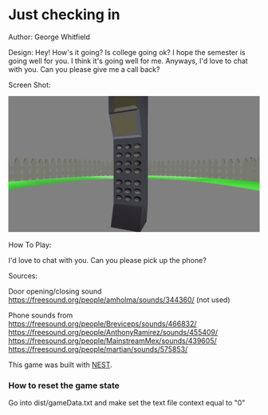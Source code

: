 # Just checking in

Author: George Whitfield

Design: Hey! How's it going? Is college going ok? I hope the semester is going well for you. 
I think it's going well for me. Anyways, I'd love to chat with you. Can you please give me a call back?

Screen Shot:

![Screen Shot](screenshot.png)

How To Play:

I'd love to chat with you. Can you please pick up the phone?


Sources: 

Door opening/closing sound https://freesound.org/people/amholma/sounds/344360/ (not used)

Phone sounds from
https://freesound.org/people/Breviceps/sounds/466832/
https://freesound.org/people/AnthonyRamirez/sounds/455409/
https://freesound.org/people/MainstreamMex/sounds/439605/
https://freesound.org/people/martian/sounds/575853/


This game was built with [NEST](NEST.md).

### How to reset the game state
Go into dist/gameData.txt and make set the text file context equal to "0"